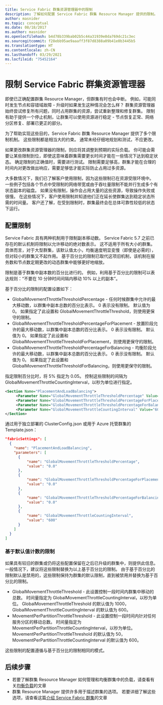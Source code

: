 ```yaml
---
title: Service Fabric 群集资源管理器中的限制
description: 了解如何配置 Service Fabric 群集 Resource Manager 提供的限制。
author: masnider
ms.topic: conceptual
ms.date: 08/18/2017
ms.author: masnider
ms.openlocfilehash: b4d78b339bab02b5c44a31939e0da769dc21c3ec
ms.sourcegitcommit: f28ebb95ae9aaaff3f87d8388a09b41e0b3445b5
ms.translationtype: HT
ms.contentlocale: zh-CN
ms.lasthandoff: 03/29/2021
ms.locfileid: "75452164"
---
```

# <a name="throttling-the-service-fabric-cluster-resource-manager"></a>限制 Service Fabric 群集资源管理器
即使已正确配置群集 Resource Manager，但群集有时也会中断。 例如，可能同时发生节点和容错域故障 - 升级时如果发生这种情况会怎么样？ 群集资源管理器始终尝试修复所有问题，同时占用群集的资源，尝试重新整理和修复群集。 限制有助于提供一个停止机制，让群集可以使用资源进行稳定 - 节点恢复正常、网络分区修复、部署已更正的部分。

为了帮助实现这些目的，Service Fabric 群集 Resource Manager 提供了多个限制机制。 这些限制都是相当大的约束。 通常未经仔细地规划和测试，不应更改。

如果更改群集资源管理器的限制，则应将其调整到预期的实际负载。 你可能会需要让某些限制到位，即使这意味着群集需要更长时间才能在一些情况下达到稳定状态。 确定限制的正确值时，需要进行测试。 限制需要足够高，群集才能在合理的时间内对更改做出响应，需要足够低才能实际防止占用过多资源。 

大多数情况下，我们已了解客户使用限制，因为这些限制已在资源受限环境中。 一些例子包括各个节点中受限制的网络带宽或由于吞吐量限制不能并行生成多个有状态副本的磁盘。 如果没有限制，操作会占用大量的这些资源，导致操作失败或很慢。 在这些情况下，客户使用限制并知道他们正在延长使群集达到稳定状态所需的时间量。 客户还了解，在受到限制时，群集最终会在总体可靠性较低的状态下运行。


## <a name="configuring-the-throttles"></a>配置限制

Service Fabric 具有两种机制用于限制副本移动数。 Service Fabric 5.7 之前已存在的默认机制将限制以允许移动的绝对数表示。 这不适用于所有大小的群集。 具体而言，对于大型群集，该默认值太小，均衡速度明显变慢（即使是必需的），但对较小的群集又不起作用。 基于百分比的限制已取代这项旧机制，该机制在服务数和节点数定期更改的动态群集中能够更好地缩放。

限制是基于群集中副本数的百分比进行的。 例如，利用基于百分比的限制可以表达规则：“不要在 10 分钟时间间隔内移动 10% 以上的副本”。

基于百分比的限制的配置设置如下：

  - GlobalMovementThrottleThresholdPercentage - 任何时候群集中允许的最大移动数，以群集中副本总数的百分比表示。 0 表示没有限制。 默认值为 0。 如果指定了此设置和 GlobalMovementThrottleThreshold，则使用更保守的限制。
  - GlobalMovementThrottleThresholdPercentageForPlacement - 放置阶段允许的最大移动数，以群集中副本总数的百分比表示。 0 表示没有限制。 默认值为 0。 如果指定了此设置和 GlobalMovementThrottleThresholdForPlacement，则使用更保守的限制。
  - GlobalMovementThrottleThresholdPercentageForBalancing - 均衡阶段允许的最大移动数，以群集中副本总数的百分比表示。 0 表示没有限制。 默认值为 0。 如果指定了此设置和 GlobalMovementThrottleThresholdForBalancing，则使用更保守的限制。

指定限制百分比时，将 5% 指定为 0.05。 控制这些限制的间隔为 GlobalMovementThrottleCountingInterval，以秒为单位进行指定。


``` xml
<Section Name="PlacementAndLoadBalancing">
     <Parameter Name="GlobalMovementThrottleThresholdPercentage" Value="0" />
     <Parameter Name="GlobalMovementThrottleThresholdPercentageForPlacement" Value="0" />
     <Parameter Name="GlobalMovementThrottleThresholdPercentageForBalancing" Value="0" />
     <Parameter Name="GlobalMovementThrottleCountingInterval" Value="600" />
</Section>
```

通过用于独立部署的 ClusterConfig.json 或用于 Azure 托管群集的 Template.json：

```json
"fabricSettings": [
  {
    "name": "PlacementAndLoadBalancing",
    "parameters": [
      {
          "name": "GlobalMovementThrottleThresholdPercentage",
          "value": "0.0"
      },
      {
          "name": "GlobalMovementThrottleThresholdPercentageForPlacement",
          "value": "0.0"
      },
      {
          "name": "GlobalMovementThrottleThresholdPercentageForBalancing",
          "value": "0.0"
      },
      {
          "name": "GlobalMovementThrottleCountingInterval",
          "value": "600"
      }
    ]
  }
]
```

### <a name="default-count-based-throttles"></a>基于默认值计数的限制
如果具有较旧的群集或仍将这些配置保留在之后已升级的群集中，则提供此信息。 一般情况下，建议将这些限制替换为以上基于百分比的限制。 由于基于百分比的限制默认是禁用的，这些限制保持为群集的默认限制，直到被禁用并替换为基于百分比的限制。 

  - GlobalMovementThrottleThreshold - 此设置控制一段时间内群集中移动的总数。 时间量指定为 GlobalMovementThrottleCountingInterval，以秒为单位。 GlobalMovementThrottleThreshold 的默认值为 1000，GlobalMovementThrottleCountingInterval 的默认值为 600。
  - MovementPerPartitionThrottleThreshold - 此设置控制一段时间内针对任何服务分区的移动总数。 时间量指定为 MovementPerPartitionThrottleCountingInterval，以秒为单位。 MovementPerPartitionThrottleThreshold 的默认值为 50，MovementPerPartitionThrottleCountingInterval 的默认值为 600。

这些限制的配置遵循与基于百分比的限制相同的模式。

## <a name="next-steps"></a>后续步骤
- 若要了解群集 Resource Manager 如何管理和均衡群集中的负载，请查看有关[均衡负载](service-fabric-cluster-resource-manager-balancing.md)的文章
- 群集 Resource Manager 提供许多用于描述群集的选项。 若要详细了解这些选项，请查看这篇[介绍 Service Fabric 群集](service-fabric-cluster-resource-manager-cluster-description.md)的文章
